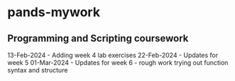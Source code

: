 # pands-mywork
## Programming and Scripting coursework
13-Feb-2024 - Adding week 4 lab exercises
22-Feb-2024 - Updates for week 5
01-Mar-2024 - Updates for week 6 - rough work trying out function syntax and structure